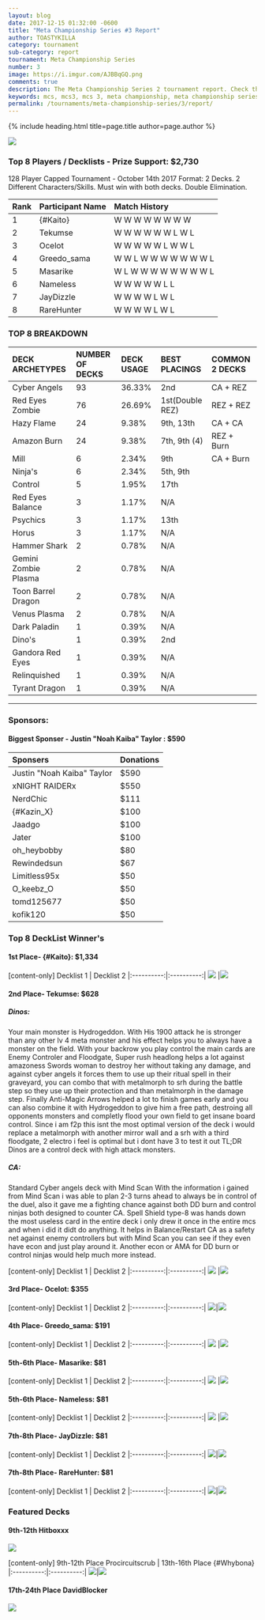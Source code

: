 ```yaml
---
layout: blog
date: 2017-12-15 01:32:00 -0600
title: "Meta Championship Series #3 Report"
author: TOASTYKILLA
category: tournament
sub-category: report
tournament: Meta Championship Series
number: 3
image: https://i.imgur.com/AJBBqGQ.png
comments: true
description: The Meta Championship Series 2 tournament report. Check the prize winners and their decks here.
keywords: mcs, mcs3, mcs 3, meta championship, meta championship series, meta championship 3, meta championship series 3, mcs decks, mcs3 decks
permalink: /tournaments/meta-championship-series/3/report/
---
```


{% include heading.html title=page.title author=page.author %}

![](http://www.duellinksmeta.com/uploads/4/0/9/9/40991731/published/mcs-teaser-october-2.png?1508102475)

### Top 8 Players / Decklists - Prize Support: $2,730
 128 Player Capped Tournament - October 14th 2017
Format: 2 Decks. 2 Different Characters/Skills. Must win with both decks. Double Elimination.

|Rank|Participant Name|Match History
| :-------- | :-------- | :-------- |
|1| {#Kaito} | W W W W W W W W
|2|Tekumse|W W W W W W L W L
|3|Ocelot|W W W W W L W W L
|4|Greedo_sama|W W L W W W W W W W L
|5|Masarike|W L W W W W W W W W L
|6|Nameless|W W W W W L L
|7|JayDizzle|W W W W L W L
|8|RareHunter|W W W W L W L

### TOP 8 BREAKDOWN

|DECK ARCHETYPES|NUMBER OF DECKS|DECK USAGE| BEST PLACINGS | COMMON 2 DECKS
| :-------- | :-------- | :-------- | :------ |:-------
|Cyber Angels|93 |36.33%|2nd|CA + REZ|
|Red Eyes Zombie|76|26.69%|1st(Double REZ)|REZ + REZ|
|Hazy Flame|24|9.38%|9th, 13th|CA + CA|
|Amazon Burn|24|9.38%|7th, 9th (4)|REZ + Burn|
|Mill|6|2.34%|9th|CA + Burn|
|Ninja's|6|2.34%|5th, 9th|
|Control|5|1.95%|17th|
|Red Eyes Balance|3|1.17%|N/A|
|Psychics|3|1.17%|13th|
|Horus|3|1.17%|N/A|
|Hammer Shark|2|0.78%|N/A|
|Gemini Zombie Plasma|2|0.78%|N/A|
|Toon Barrel Dragon|2|0.78%|N/A|
|Venus Plasma|2|0.78%|N/A|
|Dark Paladin|1|0.39%|N/A|
|Dino's|1|0.39%|2nd|
|Gandora Red Eyes|1|0.39%|N/A|
|Relinquished|1|0.39%|N/A|
|Tyrant Dragon|1|0.39%|N/A|

----------
### Sponsors:
#### Biggest Sponser - Justin "Noah Kaiba" Taylor : $590

|Sponsers|Donations
| :------- | :---- |
|Justin "Noah Kaiba" Taylor| $590|
|xNIGHT RAIDERx| $550|
|NerdChic|$111
| {#Kazin_X} | $100|
|Jaadgo| $100|
|Jater|$100|
|oh_heybobby|$80|
|Rewindedsun|$67|
|Limitless95x|$50|
|O_keebz_O| $50|
|tomd125677|$50|
|kofik120|$50|

### Top 8 DeckList Winner's

#### 1st Place- {#Kaito}: $1,334

[content-only]
Decklist 1 | Decklist 2
|:----------:|:----------:|
![](http://www.duellinksmeta.com/uploads/4/0/9/9/40991731/kaito-mcs-1-kaito-kaito_orig.png) |![](http://www.duellinksmeta.com/uploads/4/0/9/9/40991731/kaito-mcs-2-kaito-kaito_orig.png)

#### ​2nd Place- Tekumse: $628

##### Dinos:
Your main monster is Hydrogeddon. With His 1900 attack he is stronger than any other lv 4 meta monster and his effect helps you to always have a monster on the field. 
With your backrow you play control the main cards are Enemy Controler and Floodgate, Super rush headlong helps a lot against amazoness Swords woman to destroy her without taking any damage, and against cyber angels it forces them to use up their ritual spell in their graveyard, you can combo that with metalmorph to srh during the battle step so they use up their protection and than metalmorph in the damage step. Finally Anti-Magic Arrows helped a lot to finish games early and you can also combine it with Hydrogeddon to give him a free path, destroing all opponents monsters and completly flood your own field to get insane board control.
Since i am f2p this isnt the most optimal version of the deck
i would replace a metalmorph with another mirror wall and a srh with a third floodgate, 2 electro i feel is optimal but i dont have 3 to test it out
TL;DR Dinos are a control deck with high attack monsters.

##### CA:
Standard Cyber angels deck with Mind Scan
With the information i gained from Mind Scan i was able to plan 2-3 turns ahead to always be in control of the duel, also it gave me a fighting chance against both DD burn and control ninjas both designed to counter CA.
Spell Shield type-8 was hands down the most useless card in the entire deck i only drew it once in the entire mcs and when i did it didt do anything. It helps in Balance/Restart CA as a safety net against enemy controllers but with Mind Scan you can see if they even have econ and just play around it. Another econ or AMA for DD burn or control ninjas would help much more instead.

[content-only]
Decklist 1 | Decklist 2
|:----------:|:----------:|
![](http://www.duellinksmeta.com/uploads/4/0/9/9/40991731/tekumse-mcs-dl1-tekumse_orig.png) |![](http://www.duellinksmeta.com/uploads/4/0/9/9/40991731/tekumse-mcs-dl2-tekumse_orig.png)

#### ​3rd Place- Ocelot: $355

[content-only]
Decklist 1 | Decklist 2
|:----------:|:----------:|
![](http://www.duellinksmeta.com/uploads/4/0/9/9/40991731/ocelot-mcs-dl1-tony-wu_orig.png)|![](http://www.duellinksmeta.com/uploads/4/0/9/9/40991731/ocelot-mcs-dl2-tony-wu_1_orig.png)

#### ​4th Place- Greedo_sama: $191

[content-only]
Decklist 1 | Decklist 2
|:----------:|:----------:|
![](http://www.duellinksmeta.com/uploads/4/0/9/9/40991731/greedo-sama-mcs-dl1-benjamin-gro_orig.png) |![](http://www.duellinksmeta.com/uploads/4/0/9/9/40991731/greedo-sama-mcs-dl2-benjamin-gro_orig.png)

#### ​5th-6th Place- Masarike: $81

[content-only]
Decklist 1 | Decklist 2
|:----------:|:----------:|
![](http://www.duellinksmeta.com/uploads/4/0/9/9/40991731/img-6730-kevin-k_orig.png) |![](http://www.duellinksmeta.com/uploads/4/0/9/9/40991731/img-6731-kevin-k_orig.png)


#### ​5th-6th Place- Nameless: $81

[content-only]
Decklist 1 | Decklist 2
|:----------:|:----------:|
![](http://www.duellinksmeta.com/uploads/4/0/9/9/40991731/nameless-mcs-dl2-nameless-person_orig.png) |![](http://www.duellinksmeta.com/uploads/4/0/9/9/40991731/nameless-mcs-dl1-nameless-person_orig.png)

#### ​7th-8th Place- JayDizzle: $81

[content-only]
Decklist 1 | Decklist 2
|:----------:|:----------:|
![](http://www.duellinksmeta.com/uploads/4/0/9/9/40991731/jaydizzle-mcs-dl1-jay-dizzle_orig.png)|![](http://www.duellinksmeta.com/uploads/4/0/9/9/40991731/jaydizzle-mcs-dl2-jay-dizzle_orig.png)

#### ​7th-8th Place- RareHunter: $81

[content-only]
Decklist 1 | Decklist 2
|:----------:|:----------:|
![](http://www.duellinksmeta.com/uploads/4/0/9/9/40991731/img-1445-diego107211-escobar_orig.png)|![](http://www.duellinksmeta.com/uploads/4/0/9/9/40991731/img-1446-diego107211-escobar_orig.png)

### Featured Decks
#### 9th-12th Hitboxxx

![](http://www.duellinksmeta.com/uploads/4/0/9/9/40991731/img-20171013-wa0006-markus-bauer_orig.jpg)

[content-only]
​9th-12th Place Procircuitscrub | ​13th-16th Place {#Whybona} 
|:----------:|:----------:|
![](http://www.duellinksmeta.com/uploads/4/0/9/9/40991731/prociruitscrub-mcs-dl1-steven-bates_orig.png)|![](http://www.duellinksmeta.com/uploads/4/0/9/9/40991731/whybona-mcs-dl1-charlie-whyborne_orig.png)

#### ​17th-24th Place DavidBlocker
![](http://www.duellinksmeta.com/uploads/4/0/9/9/40991731/davidb-mcs-dl1-david-blocker_orig.png)